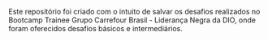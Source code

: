 Este repositório foi criado com o intuito de salvar os desafios realizados no Bootcamp Trainee Grupo Carrefour Brasil - Liderança Negra da DIO, onde foram oferecidos desafios básicos e intermediários.
